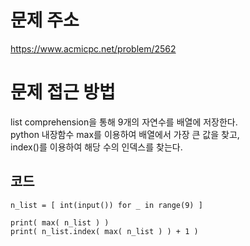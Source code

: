 문제 주소
=====================
<https://www.acmicpc.net/problem/2562>

문제 접근 방법
=====================
list comprehension을 통해 9개의 자연수를 배열에 저장한다.  
python 내장함수 max를 이용하여 배열에서 가장 큰 값을 찾고,  
index()를 이용하여 해당 수의 인덱스를 찾는다.  

## 코드

```
n_list = [ int(input()) for _ in range(9) ]

print( max( n_list ) )
print( n_list.index( max( n_list ) ) + 1 )
```
